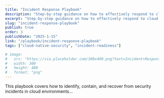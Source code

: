 ```yaml
---
title: "Incident Response Playbook"
description: "Step-by-step guidance on how to effectively respond to cloud security incidents."
excerpt: "Step-by-step guidance on how to effectively respond to cloud security incidents."
slug: "incident-response-playbook"
publish: true
order: 3
publishDate: "2025-1-15"
link: "/playbook/incident-response-playbook"
tags: ["cloud-native-security", "incident-readiness"]

# image:
#   src: "https://via.placeholder.com/300x400.png?text=Incident+Response"
#   width: 300
#   height: 400
#   format: "png"
---
```


This playbook covers how to identify, contain, and recover from security incidents in cloud environments...

